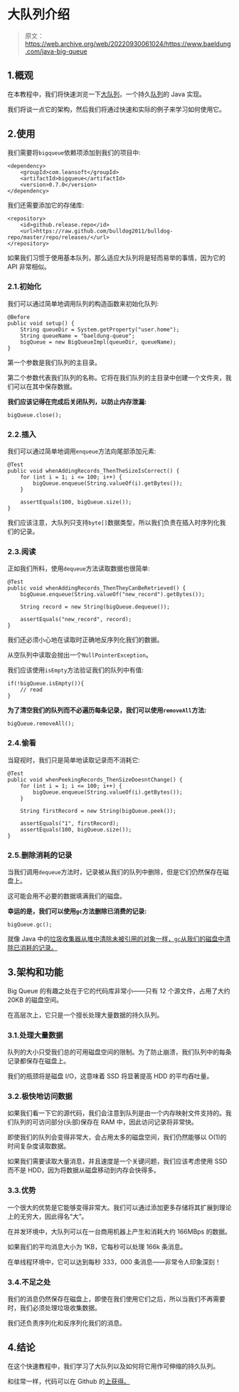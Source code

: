# 大队列介绍

> 原文：<https://web.archive.org/web/20220930061024/https://www.baeldung.com/java-big-queue>

## 1.概观

在本教程中，我们将快速浏览一下[大队列](https://web.archive.org/web/20221126215513/https://github.com/bulldog2011/bigqueue)，一个持久[队列](/web/20221126215513/https://www.baeldung.com/java-queue)的 Java 实现。

我们将谈一点它的架构，然后我们将通过快速和实际的例子来学习如何使用它。

## 2.使用

我们需要将`bigqueue`依赖项添加到我们的项目中:

```
<dependency>
    <groupId>com.leansoft</groupId>
    <artifactId>bigqueue</artifactId>
    <version>0.7.0</version>
</dependency>
```

我们还需要添加它的存储库:

```
<repository>
    <id>github.release.repo</id>
    <url>https://raw.github.com/bulldog2011/bulldog-repo/master/repo/releases/</url>
</repository>
```

如果我们习惯于使用基本队列，那么适应大队列将是轻而易举的事情，因为它的 API 非常相似。

### 2.1.初始化

我们可以通过简单地调用队列的构造函数来初始化队列:

```
@Before
public void setup() {
    String queueDir = System.getProperty("user.home");
    String queueName = "baeldung-queue";
    bigQueue = new BigQueueImpl(queueDir, queueName);
}
```

第一个参数是我们队列的主目录。

第二个参数代表我们队列的名称。它将在我们队列的主目录中创建一个文件夹，我们可以在其中保存数据。

**我们应该记得在完成后关闭队列，以防止内存泄漏:**

```
bigQueue.close();
```

### 2.2.插入

我们可以通过简单地调用`enqueue`方法向尾部添加元素:

```
@Test
public void whenAddingRecords_ThenTheSizeIsCorrect() {
    for (int i = 1; i <= 100; i++) {
        bigQueue.enqueue(String.valueOf(i).getBytes());
    }

    assertEquals(100, bigQueue.size());
}
```

我们应该注意，大队列只支持`byte[]`数据类型，所以我们负责在插入时序列化我们的记录。

### 2.3.阅读

正如我们所料，使用`dequeue`方法读取数据也很简单:

```
@Test
public void whenAddingRecords_ThenTheyCanBeRetrieved() {
    bigQueue.enqueue(String.valueOf("new_record").getBytes());

    String record = new String(bigQueue.dequeue());

    assertEquals("new_record", record);
}
```

我们还必须小心地在读取时正确地反序列化我们的数据。

从空队列中读取会抛出一个`NullPointerException`。

我们应该使用`isEmpty`方法验证我们的队列中有值:

```
if(!bigQueue.isEmpty()){
    // read
}
```

**为了清空我们的队列而不必遍历每条记录，我们可以使用`removeAll`方法:**

```
bigQueue.removeAll();
```

### 2.4.偷看

当窥视时，我们只是简单地读取记录而不消耗它:

```
@Test
public void whenPeekingRecords_ThenSizeDoesntChange() {
    for (int i = 1; i <= 100; i++) {
        bigQueue.enqueue(String.valueOf(i).getBytes());
    }

    String firstRecord = new String(bigQueue.peek());

    assertEquals("1", firstRecord);
    assertEquals(100, bigQueue.size());
}
```

### 2.5.删除消耗的记录

当我们调用`dequeue`方法时，记录被从我们的队列中删除，但是它们仍然保存在磁盘上。

这可能会用不必要的数据填满我们的磁盘。

**幸运的是，我们可以使用`gc`方法删除已消费的记录:**

```
bigQueue.gc();
```

就像 Java 中的[垃圾收集器从堆中清除未被引用的对象一样，`gc`从我们的磁盘中清除已消耗的记录。](/web/20221126215513/https://www.baeldung.com/java-system-gc)

## 3.架构和功能

Big Queue 的有趣之处在于它的代码库非常小——只有 12 个源文件，占用了大约 20KB 的磁盘空间。

在高层次上，它只是一个擅长处理大量数据的持久队列。

### 3.1.处理大量数据

队列的大小只受我们总的可用磁盘空间的限制。为了防止崩溃，我们队列中的每条记录都保存在磁盘上。

我们的瓶颈将是磁盘 I/O，这意味着 SSD 将显著提高 HDD 的平均吞吐量。

### 3.2.极快地访问数据

如果我们看一下它的源代码，我们会注意到队列是由一个内存映射文件支持的。我们队列的可访问部分(头部)保存在 RAM 中，因此访问记录将非常快。

即使我们的队列会变得非常大，会占用太多的磁盘空间，我们仍然能够以 O(1)的时间复杂度读取数据。

如果我们需要读取大量消息，并且速度是一个关键问题，我们应该考虑使用 SSD 而不是 HDD，因为将数据从磁盘移动到内存会快得多。

### 3.3.优势

一个很大的优势是它能够变得非常大。我们可以通过添加更多存储将其扩展到理论上的无穷大，因此得名“大”。

在并发环境中，大队列可以在一台商用机器上产生和消耗大约 166MBps 的数据。

如果我们的平均消息大小为 1KB，它每秒可以处理 166k 条消息。

在单线程环境中，它可以达到每秒 333，000 条消息——非常令人印象深刻！

### 3.4.不足之处

我们的消息仍然保存在磁盘上，即使在我们使用它们之后，所以当我们不再需要时，我们必须处理垃圾收集数据。

我们还负责序列化和反序列化我们的消息。

## 4.结论

在这个快速教程中，我们学习了大队列以及如何将它用作可伸缩的持久队列。

和往常一样，代码可以在 Github 的[上获得。](https://web.archive.org/web/20221126215513/https://github.com/eugenp/tutorials/tree/master/data-structures)